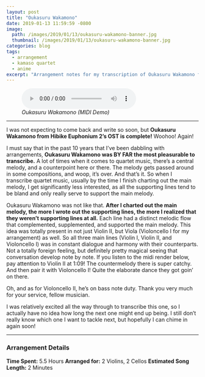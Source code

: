 ```yaml
---
layout: post
title: "Oukasuru Wakamono"
date: 2019-01-13 11:59:59 -0800
image: 
  path: /images/2019/01/13/oukasuru-wakamono-banner.jpg
  thumbnail: /images/2019/01/13/oukasuru-wakamono-banner.jpg
categories: blog
tags:
  - arrangement
  - kamaso quartet
  - anime
excerpt: "Arrangement notes for my transcription of Oukasuru Wakamono from Kyoto Animations’s Hibike! Euphonium series."
---
```


<figure class="align-center">
    <audio
        controls
        preload
        class="align-center"
        src="/assets/2019/01/13/oukasuru-wakamono-midi-demo.mp3">
    </audio>
    <figcaption><i>Oukasuru Wakamono (MIDI Demo)</i></figcaption>
</figure>

<hr>

I was not expecting to come back and write so soon, but **Oukasuru Wakamono from Hibike Euphonium 2’s OST is complete!**  Woohoo!  Again!

I must say that in the past 10 years that I’ve been dabbling with arrangements, **Oukasuru Wakamono was BY FAR the most pleasurable to transcribe.**  A lot of times when it comes to quartet music, there’s a central melody, and a counterpoint here or there.  The melody gets passed around in some compositions, and woop, it’s over.  And that’s it.  So when I transcribe quartet music, usually by the time I finish charting out the main melody, I get significantly less interested, as all the supporting lines tend to be bland and only really serve to support the main melody.

Oukasuru Wakamono was not like that.  **After I charted out the main melody, the more I wrote out the supporting lines, the more I realized that they weren’t supporting lines at all.**  Each line had a distinct melodic flow that complemented, supplemented, and supported the main melody.  This idea was totally present in not just Violin II, but Viola (Violoncello I for my arrangement) as well.  So all three main lines (Violin I, Violin II, and Violoncello I) was in constant dialogue and harmony with their counterparts.  Not a totally foreign feeling, but definitely pretty magical seeing that conversation develop note by note.  If you listen to the midi render below, pay attention to Violin II at 1:09!  The countermelody there is super catchy.  And then pair it with Violoncello I!  Quite the elaborate dance they got goin’ on there.

Oh, and as for Violoncello II, he’s on bass note duty.  Thank you very much for your service, fellow musician.

I was relatively excited all the way through to transcribe this one, so I actually have no idea how long the next one might end up being.  I still don’t really know which one I want to tackle next, but hopefully I can chime in again soon!

<hr>

### Arrangement Details

**Time Spent:**  5.5 Hours
**Arranged for:**  2 Violins, 2 Cellos
**Estimated Song Length:**  2 Minutes
